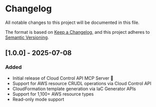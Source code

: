 # Changelog

All notable changes to this project will be documented in this file.

The format is based on [Keep a Changelog](https://keepachangelog.com/en/1.0.0/),
and this project adheres to [Semantic Versioning](https://semver.org/spec/v2.0.0.html).

## [1.0.0] - 2025-07-08

### Added

- Initial release of Cloud Control API MCP Server 🚀
- Support for AWS resource CRUDL operations via Cloud Control API
- CloudFormation template generation via IaC Generator APIs
- Support for 1,100+ AWS resource types
- Read-only mode support
